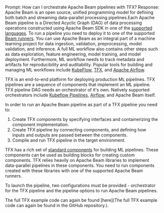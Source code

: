 Prompt:
How can I orchestrate Apache Beam pipelines with TFX?
Response:
Apache Beam is an open source, unified programming model for defining both batch and streaming data-parallel processing pipelines.Each Apache Beam pipeline is a Directed Acyclic Graph (DAG) of data processing operations constructed using Apache Beam SDK in one of the [supported languages](https://beam.apache.org/documentation/sdks/java/).
To run a pipeline you need to deploy it to one of the supported [Beam runners](https://beam.apache.org/documentation/runners/capability-matrix/).
You can use Apache Beam as an integral part of a machine learning project for data ingestion, validation, preprocessing, model validation, and inference.
A full ML workflow also contains other steps such as data exploration, feature engineering, model training, and model deployment. Furthermore, ML workflow needs to track metadata and artifacts for reproducibility and auditability. Popular tools for building and managing ML workflows include [KubeFlow](https://www.kubeflow.org/), [TFX](https://www.tensorflow.org/tfx), and [Apache Airflow](https://airflow.apache.org/).

TFX is an end-to-end platform for deploying production ML pipelines. TFX pipelines are a sequence of components that implement an ML pipeline. TFX pipeline DAG needs an orchestrator of it's own. Natively supported orchestrators include [Kubeflow Pipelines](https://www.kubeflow.org/docs/components/pipelines/), [Airflow](https://airflow.apache.org/), and Apache Beam itself.

In order to run an Apache Beam pipeline as part of a TFX pipeline you need to:
1. Create TFX components by specifying interfaces and containerizing the component implementation.
2. Create TFX pipeline by connecting components, and defining how inputs and outputs are passed between the components.
3. Compile and run TFX pipeline in the target environment.

TFX has a rich set of [standard components](https://www.tensorflow.org/tfx/guide#tfx_standard_components) for building ML pipelines. These components can be used as building blocks for creating custom components. TFX relies heavily on Apache Beam libraries to implement data-parallel pipelines in these components. You need to run components created with these libraries with one of the supported Apache Beam runners.

To launch the pipeline, two configurations must be provided - orchestrator for the TFX pipeline and the pipeline options to run Apache Beam pipelines.

The full TFX example code can again be found [here](The full TFX example code can again be found in the GitHub repository.).